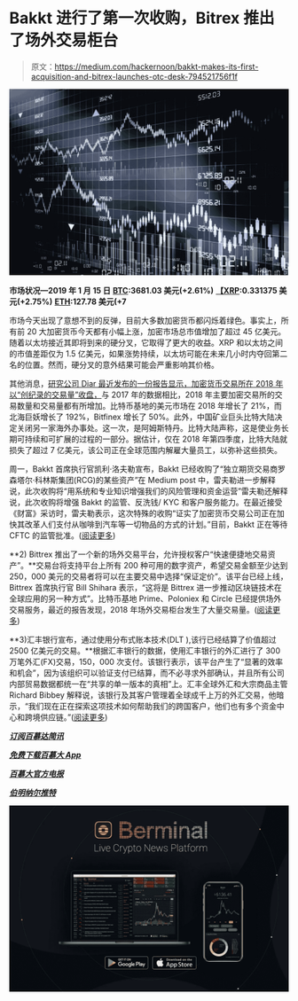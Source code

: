 # Bakkt 进行了第一次收购，Bitrex 推出了场外交易柜台

> 原文：<https://medium.com/hackernoon/bakkt-makes-its-first-acquisition-and-bitrex-launches-otc-desk-794521756f1f>

![](img/3031d895651c02e61e4a3446e0b75ad3.png)

**市场状况—2019 年 1 月 15 日** [**BTC**](https://berminal.com/coins/Bitcoin-BTC)**:3681.03 美元(+2.61%)** [**【XRP**](https://berminal.com/coins/XRP-XRP)**:0.331375 美元(+2.75%)** [**ETH**](https://berminal.com/coins/Ethereum-ETH)**:127.78 美元(+7**

市场今天出现了意想不到的反弹，目前大多数加密货币都闪烁着绿色。事实上，所有前 20 大加密货币今天都有小幅上涨，加密市场总市值增加了超过 45 亿美元。随着以太坊接近其即将到来的硬分叉，它取得了更大的收益。XRP 和以太坊之间的市值差距仅为 1.5 亿美元，如果涨势持续，以太坊可能在未来几小时内夺回第二名的位置。然而，硬分叉的意外结果可能会严重影响其价格。

其他消息，[研究公司 Diar 最近发布的一份报告显示，加密货币交易所在 2018 年以“创纪录的交易量”收盘，](https://berminal.com/news/156961/Diar-Report-Shows-Record-Transaction-Volumes-for-Crypto-Exchanges-in-2018)与 2017 年的数据相比，2018 年主要加密交易所的交易数量和交易量都有所增加。比特币基地的美元市场在 2018 年增长了 21%，而北海巨妖增长了 192%，Bitfinex 增长了 50%。此外，中国矿业巨头比特大陆决定关闭另一家海外办事处。这一次，是阿姆斯特丹。比特大陆声称，这是使业务长期可持续和可扩展的过程的一部分。据估计，仅在 2018 年第四季度，比特大陆就损失了超过 7 亿美元，该公司正在全球范围内解雇大量员工，以弥补这些损失。

周一，Bakkt 首席执行官凯利·洛夫勒宣布，Bakkt 已经收购了“独立期货交易商罗森塔尔·科林斯集团(RCG)的某些资产”在 Medium post 中，雷夫勒进一步解释说，此次收购将“用系统和专业知识增强我们的风险管理和资金运营”雷夫勒还解释说，此次收购将增强 Bakkt 的监管、反洗钱/ KYC 和客户服务能力。在最近接受《财富》采访时，雷夫勒表示，这次特殊的收购“证实了加密货币交易公司正在加快其改革人们支付从咖啡到汽车等一切物品的方式的计划。”目前，Bakkt 正在等待 CFTC 的监管批准。([阅读更多](https://berminal.com/news/156653/Bakkt-Hints-that-its-Newest-Acquisition-will-Help-its-Consumer-Business))

**2) Bittrex 推出了一个新的场外交易平台，允许授权客户“快速便捷地交易资产”。**交易台将支持平台上所有 200 种可用的数字资产，希望交易金额至少达到 250，000 美元的交易者将可以在主要交易中选择“保证定价”。该平台已经上线，Bittrex 首席执行官 Bill Shihara 表示，“这将是 Bittrex 进一步推动区块链技术在全球应用的另一种方式”。比特币基地 Prime、Poloniex 和 Circle 已经提供场外交易服务，最近的报告发现，2018 年场外交易柜台发生了大量交易量。([阅读更多](https://berminal.com/news/156587/Bittrex-Reveals-an-OTC-Trading-Desk-that-Supports-200-Digital-Currencies))

**3)汇丰银行宣布，通过使用分布式账本技术(DLT ),该行已经结算了价值超过 2500 亿美元的交易。**根据汇丰银行的数据，使用汇丰银行的外汇进行了 300 万笔外汇(FX)交易，150，000 次支付。该银行表示，该平台产生了“显著的效率和机会”，因为该组织可以验证支付已结算，而不必寻求外部确认，并且所有公司内部贸易数据都统一在“共享的单一版本的真相”上。汇丰全球外汇和大宗商品主管 Richard Bibbey 解释说，该银行及其客户管理着全球成千上万的外汇交易，他暗示，“我们现在正在探索这项技术如何帮助我们的跨国客户，他们也有多个资金中心和跨境供应链。”([阅读更多](https://berminal.com/news/156620/HSBC-says-it-has-Settled-250-Billion-in-Trades-with-Distributed-Ledger-Technology))

[***订阅百慕达简讯***](https://visitor.r20.constantcontact.com/d.jsp?llr=myyhdl6ab&p=oi&m=1131022639884&sit=9ar6aztmb&f=776989ec-8460-43a4-b86a-bcf8f2f1bca7)

[***免费下载百慕大 App***](https://berminal.app.link/medium-post)

[](http://Berminal.com)

*[***百慕大官方电报***](https://t.me/berminal)*

*[***伯明纳尔推特***](https://twitter.com/berminalapp)*

*![](img/136b7ec5403337c64994a5e27891d97b.png)*